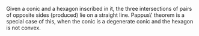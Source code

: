 Given a conic and a hexagon inscribed in it, the three intersections of
pairs of opposite sides (produced) lie on a straight line. Pappus\\'
theorem is a special case of this, when the conic is a degenerate conic
and the hexagon is not convex.
